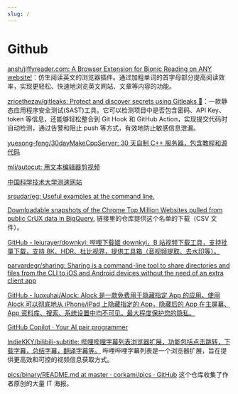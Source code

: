 ```yaml
---
slug: /
---
```


# Github

[ansh/jiffyreader.com: A Browser Extension for Bionic Reading on ANY website!](https://github.com/ansh/jiffyreader.com#FAQ)：仿生阅读英文的浏览器插件。通过加粗单词的首字母部分提高阅读效率，实现更轻松、快速地浏览英文网站、文章等内容的功能。

[zricethezav/gitleaks: Protect and discover secrets using Gitleaks 🔑](https://github.com/zricethezav/gitleaks)：一款静态应用程序安全测试(SAST)工具。它可以检测项目中是否包含密码、API Key、token 等信息，还能够轻松整合到 Git Hook 和 GitHub Action，实现提交代码时自动检测，通过告警和阻止 push 等方式，有效地防止敏感信息泄漏。

[yuesong-feng/30dayMakeCppServer: 30 天自制 C++ 服务器，包含教程和源代码](https://github.com/yuesong-feng/30dayMakeCppServer)

[mli/autocut: 用文本编辑器剪视频](https://github.com/mli/autocut)

[中国科学技术大学测速网站](https://test.ustc.edu.cn/)

[srsudar/eg: Useful examples at the command line.](https://github.com/srsudar/eg)

[Downloadable snapshots of the Chrome Top Million Websites pulled from public CrUX data in BigQuery.](https://github.com/zakird/crux-top-lists) 链接里的仓库提供这个名单的下载（CSV 文件）。

[GitHub - leiurayer/downkyi: 哔哩下载姬 downkyi，B 站视频下载工具，支持批量下载，支持 8K、HDR、杜比视界，提供工具箱（音视频提取、去水印等）。](https://github.com/leiurayer/downkyi)

[parvardegr/sharing: Sharing is a command-line tool to share directories and files from the CLI to iOS and Android devices without the need of an extra client app](https://github.com/parvardegr/sharing)

[GitHub - luoxuhai/Alock: Alock 是一款免费用于隐藏指定 App 的应用。使用 Alock 可以彻底地从 iPhone/iPad 上隐藏指定的 App，隐藏后的 App 在主屏幕、App 资料库、搜索、系统设置中均不可见。最大程度保护您的隐私。](https://github.com/luoxuhai/Alock)

[GitHub Copilot · Your AI pair programmer](https://github.com/features/copilot)

[IndieKKY/bilibili-subtitle: 哔哩哔哩字幕列表浏览器扩展，功能包括点击跳转，下载字幕，总结字幕，翻译字幕等。](https://github.com/IndieKKY/bilibili-subtitle) 哔哩哔哩字幕列表是一个浏览器扩展，旨在提供更高效和可控的视频信息获取方式。

[pics/binary/README.md at master · corkami/pics · GitHub](https://github.com/corkami/pics/blob/master/binary/README.md) 这个仓库收集了作者原创的大量 IT 海报。
